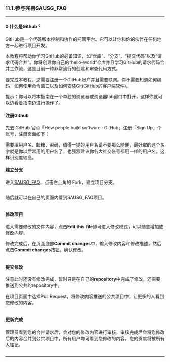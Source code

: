 ﻿### 11.1.参与完善SAUSG_FAQ
---

#### 0 什么是Github？

GitHub是一个代码版本控制和协作的托管平台。它可以让你和你的伙伴在任何地方一起进行项目开发。

本教程将帮助你学习GitHub的必备知识，如“仓库”、“分支”、“提交代码”以及“请求代码合并”。你将创建你自己的“hello-world”仓库并且学习GitHub的请求代码合并工作流，这是目前一种非常流行的创建和审查代码方式。

要完成本教程，您需要注册一个GitHub账户并且需要联网。你不需要知道如何编码，如何使用命令窗口以及如何安装Git(GitHub的客户端软件)。

提示：你可以将本指南在一个单独的浏览器或浏览器tab窗口中打开，这样你就可以边看着指南边进行操作了。

#### 注册Github

先去 GitHub 官网「How people build software · GitHub」注册「Sign Up」个账号，注册页面如下：

需要填用户名、邮箱、密码，值得一提的用户名请不要那么随便，最好取的这个名字就是你以后常用的用户名了，也强烈建议你各大社交账号都用一样的用户名，这样识别度较高。

#### 建立分支

进入[SAUSG_FAQ]()，点击右上角的 Fork，建立项目分支。

![]()

随后就可以在自己的页面内看到SAUSG_FAQ项目。

![]()

#### 修改项目

进入需要修改的文件内容，点击**Edit this file**即可进入修改模式，可以随意增加或修改内容。

修改完成后，在页面底部**Commit changes**中，输入修改内容和修改描述，然后点击**Commit changes**按钮，确认修改。

![]()

#### 提交修改

注意此时还没有修改完成，暂时只是在自己的**repository**中完成了修改，还需要推送到公共的repository中。

在项目页面中选择Pull Request，将修改内容推送的公共项目中，让更多的人看到您修改的内容。

![]()

#### 更新完成

管理员看到您的合并请求后，会对您的修改内容进行审核，审核完成后会将您修改后的内容合并到公共项目中，所有用户均可看到您修改的内容，您的贡献将被所有人铭记。

![]()

---
